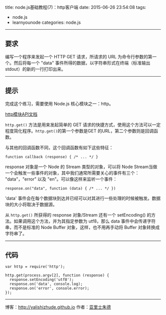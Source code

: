 title: node.js基础教程(7)：http客户端
date: 2015-06-26 23:54:08
tags:
- node.js
- learnyounode
categories: node.js

---

## 要求


编写一个程序来发起一个 HTTP GET 请求，所请求的 URL 为命令行参数的第一个。然后将每一个 "data" 事件所得的数据，以字符串形式在终端（标准输出 stdout）的新的一行打印出来。

-------------------------------------------------------------------------------
<!-- more -->
## 提示

完成这个练习，需要使用 Node.js 核心模块之一：http。

[http模块API文档](file://D:\Work\Nodejs\node_modules\learnyounode\node_apido\http.html)

```http.get()``` 方法是用来发起简单的 GET 请求的快捷方式，使用这个方法可以一定程度简化程序。```http.get()```的第一个参数是GET 的URL，第二个参数则是回调函数。

与其他的回调函数不同，这个回调函数有如下这些特征：

    function callback (response) { /* ... */ }

response 对象是一个 Node 的 Stream 类型的对象，可以将 Node Stream当做一个会触发一些事件的对象，其中我们通常所需要关心的事件有三个： "data"，"error" 以及 "en"。可以像这样来监听一个事件：

    response.on("data", function (data) { /* ... */ })

'data' 事件会在每个数据块到达并已经可以对其进行一些处理的时候被触发。数据块的大小将取决于数据源。

从 ```http.get()``` 所获得的 response 对象/Stream 还有一个 setEncoding() 的方法。如果调用这个方法，并为其指定参数为 utf8，那么 data 事件中会传递字符串，而不是标准的 Node Buffer 对象，这样，也不用再手动将 Buffer 对象转换成字符串了。

-------------------------------------------------------------------------------

## 代码

    var http = require('http');

    http.get(process.argv[2], function (response) {
      response.setEncoding('utf8');
      response.on('data', console.log);
      response.on('error', console.error);
    });


- - - 
博客：http://yalishizhude.github.io
作者：[亚里士朱德](http://yalishizhude.github.io/about/)